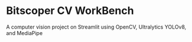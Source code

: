 # Bitscoper CV WorkBench
A computer vision project on Streamlit using OpenCV, Ultralytics YOLOv8, and MediaPipe
